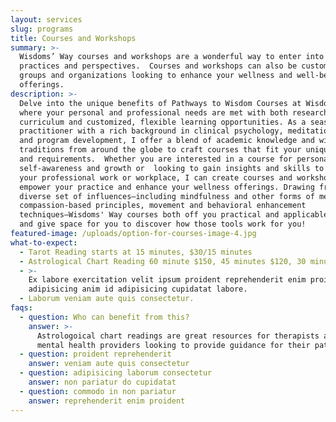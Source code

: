 ```yaml
---
layout: services
slug: programs
title: Courses and Workshops
summary: >-
  Wisdoms’ Way courses and workshops are a wonderful way to enter into new
  practices and perspectives.  Courses and workshops can also be custom made for
  groups and organizations looking to enhance your wellness and well-being
  offerings. 
description: >-
  Delve into the unique benefits of Pathways to Wisdom Courses at Wisdoms’ Way,
  where your personal and professional needs are met with both research inspired
  curriculum and customized, flexible learning opportunities. As a seasoned
  practitioner with a rich background in clinical psychology, meditation, yoga
  and program development, I offer a blend of academic knowledge and wisdom
  traditions from around the globe to craft courses that fit your unique goals
  and requirements.  Whether you are interested in a course for personal
  self-awareness and growth or  looking to gain insights and skills to enhance
  your professional work or workplace, I can create courses and workshops to
  empower your practice and enhance your wellness offerings. Drawing from a
  diverse set of influences—including mindfulness and other forms of meditation,
  compassion-based principles, movement and behavioral enhancement
  techniques—Wisdoms' Way courses both off you practical and applicable tools
  and give space for you to discover how those tools work for you!
featured-image: /uploads/option-for-courses-image-4.jpg
what-to-expect:
  - Tarot Reading starts at 15 minutes, $30/15 minutes
  - Astrological Chart Reading 60 minute $150, 45 minutes $120, 30 minutes $75
  - >-
    Ex labore exercitation velit ipsum proident reprehenderit enim proident
    adipisicing anim id adipisicing cupidatat labore.
  - Laborum veniam aute quis consectetur.
faqs:
  - question: Who can benefit from this?
    answer: >-
      Astrologoical chart readings are great resources for therapists and other
      mental health providers looking to provide guidance for their patients.
  - question: proident reprehenderit
    answer: veniam aute quis consectetur
  - question: adipisicing laborum consectetur
    answer: non pariatur do cupidatat
  - question: commodo in non pariatur
    answer: reprehenderit enim proident
---
```

